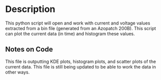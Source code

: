 # Description

This python script will open and work with current and voltage values extracted from a bin file (generated from an Azopatch 200B). This script can plot the current data (in time) and histogram these values.

## Notes on Code

This file is outputting KDE plots, histogram plots, and scatter plots of the current data. This file is still being updated to be able to work the data in other ways.

